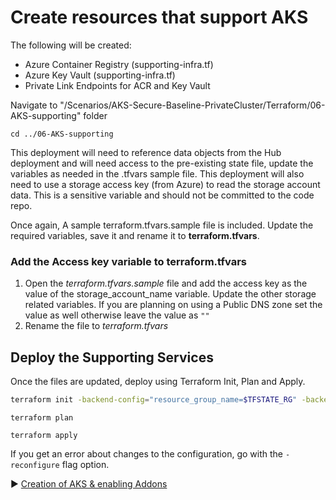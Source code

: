 # Create resources that support AKS

The following will be created:
* Azure Container Registry (supporting-infra.tf)
* Azure Key Vault (supporting-infra.tf)
* Private Link Endpoints for ACR and Key Vault

Navigate to "/Scenarios/AKS-Secure-Baseline-PrivateCluster/Terraform/06-AKS-supporting" folder
```
cd ../06-AKS-supporting
```

This deployment will need to reference data objects from the Hub deployment and will need access to the pre-existing state file, update the variables as needed in the .tfvars sample file.  This deployment will also need to use a storage access key (from Azure) to read the storage account data.  This is a sensitive variable and should not be committed to the code repo. 

Once again, A sample terraform.tfvars.sample file is included. Update the required variables, save it and rename it to **terraform.tfvars**.

### Add the Access key variable to terraform.tfvars

1. Open the *terraform.tfvars.sample* file and add the access key as the value of the storage_account_name  variable.  Update the other storage related variables. If you are planning on using a Public DNS zone set the value  as well otherwise leave the value as `""`
1. Rename the file to *terraform.tfvars*

## Deploy the Supporting Services 

Once the files are updated, deploy using Terraform Init, Plan and Apply. 

```bash
terraform init -backend-config="resource_group_name=$TFSTATE_RG" -backend-config="storage_account_name=$STORAGEACCOUNTNAME" -backend-config="container_name=$CONTAINERNAME"
```

```
terraform plan 
```

```
terraform apply
```

If you get an error about changes to the configuration, go with the `-reconfigure` flag option.

:arrow_forward: [Creation of AKS & enabling Addons](./07-aks-cluster.md)
